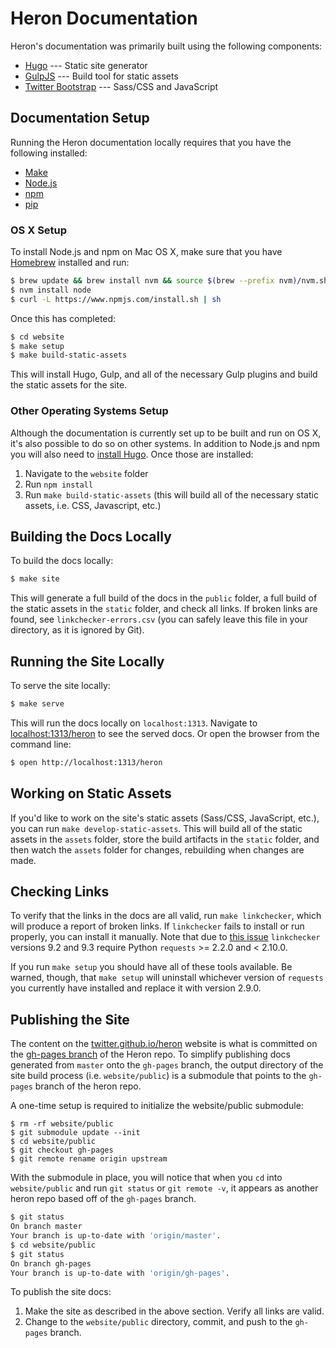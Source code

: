 # Heron Documentation

Heron's documentation was primarily built using the following components:

* [Hugo](http://gohugo.io) --- Static site generator
* [GulpJS](http://gulpjs.com) --- Build tool for static assets
* [Twitter Bootstrap](http://getbootstrap.com) --- Sass/CSS and JavaScript

## Documentation Setup

Running the Heron documentation locally requires that you have the following
installed:

* [Make](https://www.gnu.org/software/make/)
* [Node.js](https://nodejs.org/en/)
* [npm](https://www.npmjs.com/)
* [pip](https://pypi.python.org/pypi/pip)

### OS X Setup

To install Node.js and npm on Mac OS X, make sure that you have
[Homebrew](http://brew.sh/) installed and run:

```bash
$ brew update && brew install nvm && source $(brew --prefix nvm)/nvm.sh
$ nvm install node
$ curl -L https://www.npmjs.com/install.sh | sh
```

Once this has completed:

```bash
$ cd website
$ make setup
$ make build-static-assets
```

This will install Hugo, Gulp, and all of the necessary Gulp plugins and build
the static assets for the site.

### Other Operating Systems Setup

Although the documentation is currently set up to be built and run on OS X, it's
also possible to do so on other systems. In addition to Node.js and npm you will
also need to [install Hugo](https://github.com/spf13/hugo/releases). Once those
are installed:

1. Navigate to the `website` folder
2. Run `npm install`
3. Run `make build-static-assets` (this will build all of the necessary static
   assets, i.e. CSS, Javascript, etc.)

## Building the Docs Locally

To build the docs locally:

```bash
$ make site
```

This will generate a full build of the docs in the `public` folder, a full build
of the static assets in the `static` folder, and check all links. If broken
links are found, see `linkchecker-errors.csv` (you can safely leave this file in
your directory, as it is ignored by Git).

## Running the Site Locally

To serve the site locally:

```bash
$ make serve
```

This will run the docs locally on `localhost:1313`. Navigate to
[localhost:1313/heron](http://localhost:1313/heron) to see the served docs. Or
open the browser from the command line:

```bash
$ open http://localhost:1313/heron
```

## Working on Static Assets

If you'd like to work on the site's static assets (Sass/CSS, JavaScript, etc.),
you can run `make develop-static-assets`. This will build all of the static
assets in the `assets` folder, store the build artifacts in the `static`
folder, and then watch the `assets` folder for changes, rebuilding when changes
are made.

## Checking Links

To verify that the links in the docs are all valid, run `make linkchecker`,
which will produce a report of broken links. If `linkchecker` fails to install
or run properly, you can install it manually. Note that due to [this
issue](https://github.com/wummel/linkchecker/pull/657) `linkchecker` versions
9.2 and 9.3 require Python `requests` >= 2.2.0 and < 2.10.0.

If you run `make setup` you should have all of these tools available. Be warned,
though, that `make setup` will uninstall whichever version of `requests` you
currently have installed and replace it with version 2.9.0.

## Publishing the Site

The content on the [twitter.github.io/heron](http://twitter.github.io/heron)
website is what is committed on the [gh-pages
branch](https://github.com/twitter/heron/tree/gh-pages) of the Heron repo. To
simplify publishing docs generated from `master` onto the `gh-pages` branch, the
output directory of the site build process (i.e. `website/public`) is a
submodule that points to the `gh-pages` branch of the heron repo. 

A one-time setup is required to initialize the website/public submodule:

```
$ rm -rf website/public
$ git submodule update --init
$ cd website/public
$ git checkout gh-pages
$ git remote rename origin upstream
```

With the submodule in place, you will notice that when you `cd` into `website/public`
and run `git status` or `git remote -v`, it appears as another heron repo based off
of the `gh-pages` branch.

```bash
$ git status
On branch master
Your branch is up-to-date with 'origin/master'.
$ cd website/public
$ git status
On branch gh-pages
Your branch is up-to-date with 'origin/gh-pages'.
```

To publish the site docs:

1. Make the site as described in the above section. Verify all links are valid.
2. Change to the `website/public` directory, commit, and push to the `gh-pages`
   branch.
